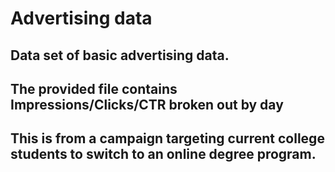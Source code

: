 # Advertising data
## Data set of basic advertising data. 
## The provided file contains Impressions/Clicks/CTR broken out by day
## This is from a campaign targeting current college students to switch to an online degree program. 
